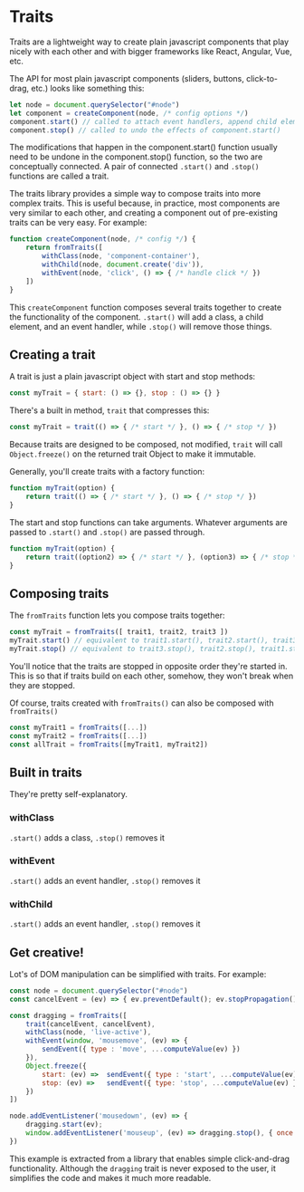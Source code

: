 
# Traits
Traits are a lightweight way to create plain javascript components that play nicely with each 
other and with bigger frameworks like React, Angular, Vue, etc. 

The API for most plain javascript components (sliders, buttons, click-to-drag, etc.) looks
like something this:
```js
let node = document.querySelector("#node")
let component = createComponent(node, /* config options */)
component.start() // called to attach event handlers, append child elements, etc.
component.stop() // called to undo the effects of component.start()
```
The modifications that happen in the component.start() function usually need to be undone in the component.stop() function, so the two are conceptually connected. A pair of connected
`.start()` and `.stop()` functions are called a trait.

The traits library provides a simple way to compose traits into more complex traits. This is useful because, in practice, most components are very similar to each other, and creating a component out of pre-existing traits can be very easy. For example:
```js
function createComponent(node, /* config */) {
    return fromTraits([
        withClass(node, 'component-container'),
        withChild(node, document.create('div')),
        withEvent(node, 'click', () => { /* handle click */ })
    ])
}
```
This `createComponent` function composes several traits together to create the functionality
of the component. `.start()` will add a class, a child element, and an event handler, while
`.stop()` will remove those things.

## Creating a trait

A trait is just a plain javascript object with start and stop methods:
```js
const myTrait = { start: () => {}, stop : () => {} }
```

There's a built in method, `trait` that compresses this:
```js
const myTrait = trait(() => { /* start */ }, () => { /* stop */ })
```
Because traits are designed to be composed, not modified, `trait` will call `Object.freeze()`
on the returned trait Object to make it immutable. 

Generally, you'll create traits with a factory function:
```js
function myTrait(option) {
    return trait(() => { /* start */ }, () => { /* stop */ })
}
```
The start and stop functions can take arguments. Whatever arguments are passed to 
`.start()` and `.stop()` are passed through.

```js
function myTrait(option) {
    return trait((option2) => { /* start */ }, (option3) => { /* stop */ })
}
```

## Composing traits

The `fromTraits` function lets you compose traits together:

```js
const myTrait = fromTraits([ trait1, trait2, trait3 ])
myTrait.start() // equivalent to trait1.start(), trait2.start(), trait3.start()
myTrait.stop() // equivalent to trait3.stop(), trait2.stop(), trait1.stop()
```

You'll notice that the traits are stopped in opposite order they're started in. This is so that if traits build on each other, somehow, they won't break when they are stopped.

Of course, traits created with `fromTraits()` can also be composed with `fromTraits()`

```js
const myTrait1 = fromTraits([...])
const myTrait2 = fromTraits([...])
const allTrait = fromTraits([myTrait1, myTrait2])
```

## Built in traits
They're pretty self-explanatory.

### withClass
`.start()` adds a class, `.stop()` removes it

### withEvent
`.start()` adds an event handler, `.stop()` removes it

### withChild
`.start()` adds an event handler, `.stop()` removes it

## Get creative!
Lot's of DOM manipulation can be simplified with traits. For example:

```js
const node = document.querySelector("#node")
const cancelEvent = (ev) => { ev.preventDefault(); ev.stopPropagation(); }

const dragging = fromTraits([
    trait(cancelEvent, cancelEvent),
    withClass(node, 'live-active'),
    withEvent(window, 'mousemove', (ev) => {
        sendEvent({ type : 'move', ...computeValue(ev) })
    }),
    Object.freeze({
        start: (ev) =>  sendEvent({ type : 'start', ...computeValue(ev) }),
        stop: (ev) =>   sendEvent({ type: 'stop', ...computeValue(ev) })
    })
])

node.addEventListener('mousedown', (ev) => {
    dragging.start(ev);
    window.addEventListener('mouseup', (ev) => dragging.stop(), { once : true })
})
```

This example is extracted from a library that enables simple click-and-drag functionality.
Although the `dragging` trait is never exposed to the user, it simplifies the code and makes it much more readable.